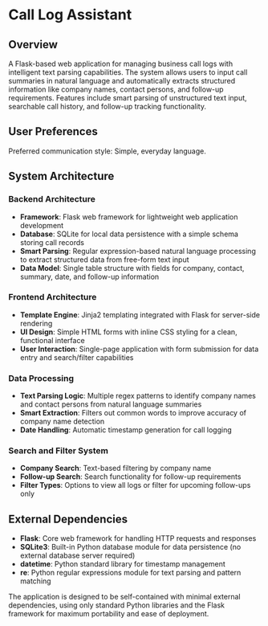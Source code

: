 # Call Log Assistant

## Overview

A Flask-based web application for managing business call logs with intelligent text parsing capabilities. The system allows users to input call summaries in natural language and automatically extracts structured information like company names, contact persons, and follow-up requirements. Features include smart parsing of unstructured text input, searchable call history, and follow-up tracking functionality.

## User Preferences

Preferred communication style: Simple, everyday language.

## System Architecture

### Backend Architecture
- **Framework**: Flask web framework for lightweight web application development
- **Database**: SQLite for local data persistence with a simple schema storing call records
- **Smart Parsing**: Regular expression-based natural language processing to extract structured data from free-form text input
- **Data Model**: Single table structure with fields for company, contact, summary, date, and follow-up information

### Frontend Architecture
- **Template Engine**: Jinja2 templating integrated with Flask for server-side rendering
- **UI Design**: Simple HTML forms with inline CSS styling for a clean, functional interface
- **User Interaction**: Single-page application with form submission for data entry and search/filter capabilities

### Data Processing
- **Text Parsing Logic**: Multiple regex patterns to identify company names and contact persons from natural language summaries
- **Smart Extraction**: Filters out common words to improve accuracy of company name detection
- **Date Handling**: Automatic timestamp generation for call logging

### Search and Filter System
- **Company Search**: Text-based filtering by company name
- **Follow-up Search**: Search functionality for follow-up requirements
- **Filter Types**: Options to view all logs or filter for upcoming follow-ups only

## External Dependencies

- **Flask**: Core web framework for handling HTTP requests and responses
- **SQLite3**: Built-in Python database module for data persistence (no external database server required)
- **datetime**: Python standard library for timestamp management
- **re**: Python regular expressions module for text parsing and pattern matching

The application is designed to be self-contained with minimal external dependencies, using only standard Python libraries and the Flask framework for maximum portability and ease of deployment.